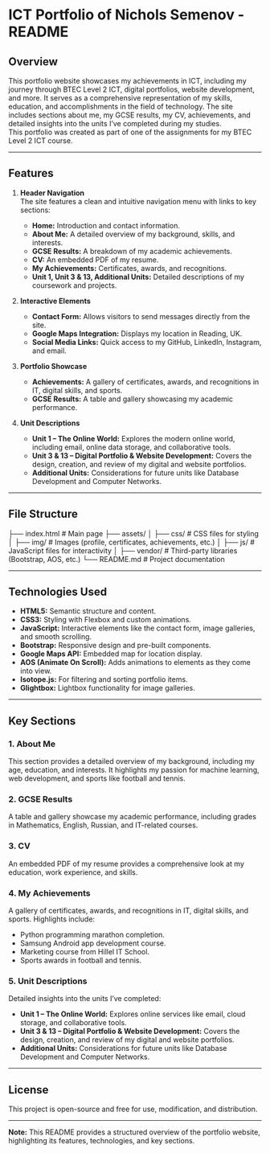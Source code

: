 # ICT Portfolio of Nichols Semenov - README

## Overview  
This portfolio website showcases my achievements in ICT, including my journey through BTEC Level 2 ICT, digital portfolios, website development, and more. It serves as a comprehensive representation of my skills, education, and accomplishments in the field of technology. The site includes sections about me, my GCSE results, my CV, achievements, and detailed insights into the units I’ve completed during my studies.  
This portfolio was created as part of one of the assignments for my BTEC Level 2 ICT course.

---

## Features  

1. **Header Navigation**  
   The site features a clean and intuitive navigation menu with links to key sections:  
   - **Home:** Introduction and contact information.  
   - **About Me:** A detailed overview of my background, skills, and interests.  
   - **GCSE Results:** A breakdown of my academic achievements.  
   - **CV:** An embedded PDF of my resume.  
   - **My Achievements:** Certificates, awards, and recognitions.  
   - **Unit 1, Unit 3 & 13, Additional Units:** Detailed descriptions of my coursework and projects.  

2. **Interactive Elements**  
   - **Contact Form:** Allows visitors to send messages directly from the site.  
   - **Google Maps Integration:** Displays my location in Reading, UK.  
   - **Social Media Links:** Quick access to my GitHub, LinkedIn, Instagram, and email.  

3. **Portfolio Showcase**  
   - **Achievements:** A gallery of certificates, awards, and recognitions in IT, digital skills, and sports.  
   - **GCSE Results:** A table and gallery showcasing my academic performance.  

4. **Unit Descriptions**  
   - **Unit 1 – The Online World:** Explores the modern online world, including email, online data storage, and collaborative tools.  
   - **Unit 3 & 13 – Digital Portfolio & Website Development:** Covers the design, creation, and review of my digital and website portfolios.  
   - **Additional Units:** Considerations for future units like Database Development and Computer Networks.  

---

## File Structure  
├── index.html # Main page
├── assets/
│ ├── css/ # CSS files for styling
│ ├── img/ # Images (profile, certificates, achievements, etc.)
│ ├── js/ # JavaScript files for interactivity
│ ├── vendor/ # Third-party libraries (Bootstrap, AOS, etc.)
└── README.md # Project documentation

---

## Technologies Used  

- **HTML5:** Semantic structure and content.  
- **CSS3:** Styling with Flexbox and custom animations.  
- **JavaScript:** Interactive elements like the contact form, image galleries, and smooth scrolling.  
- **Bootstrap:** Responsive design and pre-built components.  
- **Google Maps API:** Embedded map for location display.  
- **AOS (Animate On Scroll):** Adds animations to elements as they come into view.  
- **Isotope.js:** For filtering and sorting portfolio items.  
- **Glightbox:** Lightbox functionality for image galleries.  

---

## Key Sections  

### 1. **About Me**  
This section provides a detailed overview of my background, including my age, education, and interests. It highlights my passion for machine learning, web development, and sports like football and tennis.  

### 2. **GCSE Results**  
A table and gallery showcase my academic performance, including grades in Mathematics, English, Russian, and IT-related courses.  

### 3. **CV**  
An embedded PDF of my resume provides a comprehensive look at my education, work experience, and skills.  

### 4. **My Achievements**  
A gallery of certificates, awards, and recognitions in IT, digital skills, and sports. Highlights include:  
   - Python programming marathon completion.  
   - Samsung Android app development course.  
   - Marketing course from Hillel IT School.  
   - Sports awards in football and tennis.  

### 5. **Unit Descriptions**  
Detailed insights into the units I’ve completed:  
   - **Unit 1 – The Online World:** Explores online services like email, cloud storage, and collaborative tools.  
   - **Unit 3 & 13 – Digital Portfolio & Website Development:** Covers the design, creation, and review of my digital and website portfolios.  
   - **Additional Units:** Considerations for future units like Database Development and Computer Networks.  

---

## License  

This project is open-source and free for use, modification, and distribution.  

---

**Note:** This README provides a structured overview of the portfolio website, highlighting its features, technologies, and key sections. 